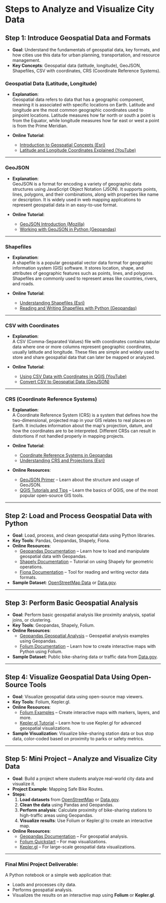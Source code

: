 
# Steps to Analyze and Visualize City Data

## Step 1: Introduce Geospatial Data and Formats
- **Goal**: Understand the fundamentals of geospatial data, key formats, and how cities use this data for urban planning, transportation, and resource management.
- **Key Concepts**: Geospatial data (latitude, longitude), GeoJSON, Shapefiles, CSV with coordinates, CRS (Coordinate Reference Systems).

### Geospatial Data (Latitude, Longitude)
- **Explanation**:  
  Geospatial data refers to data that has a geographic component, meaning it is associated with specific locations on Earth. Latitude and longitude are the most common geographic coordinates used to pinpoint locations. Latitude measures how far north or south a point is from the Equator, while longitude measures how far east or west a point is from the Prime Meridian.

- **Online Tutorial**:  
  - [Introduction to Geospatial Concepts (Esri)](https://www.esri.com/training/catalog/57630435851d31e02a43fef5/introduction-to-gis/)
  - [Latitude and Longitude Coordinates Explained (YouTube)](https://www.youtube.com/watch?v=swKBi6hHHMA)

---

### GeoJSON
- **Explanation**:  
  GeoJSON is a format for encoding a variety of geographic data structures using JavaScript Object Notation (JSON). It supports points, lines, polygons, and their combinations, along with properties like name or description. It is widely used in web mapping applications to represent geospatial data in an easy-to-use format.

- **Online Tutorial**:  
  - [GeoJSON Introduction (Mozilla)](https://developer.mozilla.org/en-US/docs/Web/JavaScript/Reference/Global_Objects/JSON)
  - [Working with GeoJSON in Python (Geopandas)](https://geopandas.org/en/stable/gallery/create_geopandas_from_geojson.html)

---

### Shapefiles
- **Explanation**:  
  A shapefile is a popular geospatial vector data format for geographic information system (GIS) software. It stores location, shape, and attributes of geographic features such as points, lines, and polygons. Shapefiles are commonly used to represent areas like countries, rivers, and roads.

- **Online Tutorial**:  
  - [Understanding Shapefiles (Esri)](https://desktop.arcgis.com/en/arcmap/latest/manage-data/shapefiles/what-is-a-shapefile.htm)
  - [Reading and Writing Shapefiles with Python (Geopandas)](https://geopandas.org/en/stable/docs/reference/api/geopandas.read_file.html)

---

### CSV with Coordinates
- **Explanation**:  
  A CSV (Comma-Separated Values) file with coordinates contains tabular data where one or more columns represent geographic coordinates, usually latitude and longitude. These files are simple and widely used to store and share geospatial data that can later be mapped or analyzed.

- **Online Tutorial**:  
  - [Using CSV Data with Coordinates in QGIS (YouTube)](https://www.youtube.com/watch?v=0z9bmu5J9yE)
  - [Convert CSV to Geospatial Data (GeoJSON)](https://observablehq.com/@tmcw/csv-to-geojson)

---

### CRS (Coordinate Reference Systems)
- **Explanation**:  
  A Coordinate Reference System (CRS) is a system that defines how the two-dimensional, projected map in your GIS relates to real places on Earth. It includes information about the map's projection, datum, and how the coordinates are to be interpreted. Different CRSs can result in distortions if not handled properly in mapping projects.

- **Online Tutorial**:  
  - [Coordinate Reference Systems in Geopandas](https://geopandas.org/en/stable/docs/user_guide/projections.html)
  - [Understanding CRS and Projections (Esri)](https://pro.arcgis.com/en/pro-app/latest/help/mapping/properties/coordinate-systems-and-projections.htm)

- **Online Resources**:
  - [GeoJSON Primer](https://geojson.org/) – Learn about the structure and usage of GeoJSON.
  - [QGIS Tutorials and Tips](https://www.qgistutorials.com/en/) – Learn the basics of QGIS, one of the most popular open-source GIS tools.

---

## Step 2: Load and Process Geospatial Data with Python
- **Goal**: Load, process, and clean geospatial data using Python libraries.
- **Key Tools**: Pandas, Geopandas, Shapely, Fiona.
- **Online Resources**:
  - [Geopandas Documentation](https://geopandas.org/en/stable/) – Learn how to load and manipulate geospatial data with Geopandas.
  - [Shapely Documentation](https://shapely.readthedocs.io/en/stable/manual.html) – Tutorial on using Shapely for geometric operations.
  - [Fiona Documentation](https://fiona.readthedocs.io/en/stable/) – Tool for reading and writing vector data formats.
- **Sample Dataset**: [OpenStreetMap Data](https://www.openstreetmap.org/) or [Data.gov](https://www.data.gov/).

---

## Step 3: Perform Basic Geospatial Analysis
- **Goal**: Perform basic geospatial analysis like proximity analysis, spatial joins, or clustering.
- **Key Tools**: Geopandas, Shapely, Folium.
- **Online Resources**:
  - [Geopandas Geospatial Analysis](https://geopandas.org/en/stable/gallery/index.html) – Geospatial analysis examples using Geopandas.
  - [Folium Documentation](https://python-visualization.github.io/folium/) – Learn how to create interactive maps with Python using Folium.
- **Sample Dataset**: Public bike-sharing data or traffic data from [Data.gov](https://www.data.gov/).

---

## Step 4: Visualize Geospatial Data Using Open-Source Tools
- **Goal**: Visualize geospatial data using open-source map viewers.
- **Key Tools**: Folium, Kepler.gl.
- **Online Resources**:
  - [Folium Examples](https://python-visualization.github.io/folium/quickstart.html) – Create interactive maps with markers, layers, and more.
  - [Kepler.gl Tutorial](https://docs.kepler.gl/docs/keplergl-jupyter) – Learn how to use Kepler.gl for advanced geospatial visualizations.
- **Sample Visualization**: Visualize bike-sharing station data or bus stop data, color-coded based on proximity to parks or safety metrics.

---

## Step 5: Mini Project – Analyze and Visualize City Data
- **Goal**: Build a project where students analyze real-world city data and visualize it.
- **Project Example**: Mapping Safe Bike Routes.
- **Steps**:
  1. **Load datasets** from [OpenStreetMap](https://www.openstreetmap.org/) or [Data.gov](https://www.data.gov/).
  2. **Clean the data** using Pandas and Geopandas.
  3. **Perform analysis**: Calculate proximity of bike-sharing stations to high-traffic areas using Geopandas.
  4. **Visualize results**: Use Folium or Kepler.gl to create an interactive map.
- **Online Resources**:
  - [Geopandas Documentation](https://geopandas.org/en/stable/) – For geospatial analysis.
  - [Folium Quickstart](https://python-visualization.github.io/folium/quickstart.html) – For map visualizations.
  - [Kepler.gl](https://kepler.gl/) – For large-scale geospatial data visualizations.

---

### Final Mini Project Deliverable:
A Python notebook or a simple web application that:
- Loads and processes city data.
- Performs geospatial analysis.
- Visualizes the results on an interactive map using **Folium** or **Kepler.gl**.
